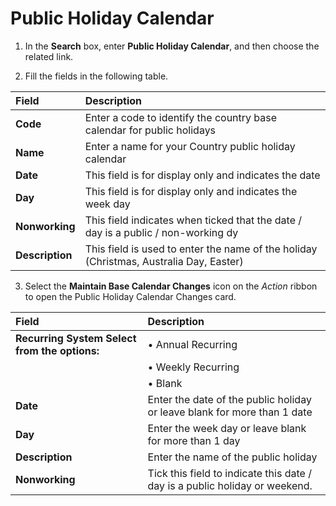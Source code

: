 # Public Holiday Calendar

1. In the **Search** box, enter **Public Holiday Calendar**, and then choose the related link. 

2. Fill the fields in the following table.

|Field|Description|  
| :--- | :--- |
|**Code**|	Enter a code to identify the country base calendar for public holidays
|**Name**|	Enter a name for your Country public holiday calendar
|**Date**|	This field is for display only and indicates the date 
|**Day**|	This field is for display only and indicates the week day
|**Nonworking**|	This field indicates when ticked that the date / day is a public / non-working dy
|**Description**|	This field is used to enter the name of the holiday (Christmas, Australia Day, Easter)

3. Select the **Maintain Base Calendar Changes** icon on the *Action* ribbon to open the Public Holiday Calendar Changes card.  

|Field|Description|  
| :--- | :--- |
|**Recurring System	Select from the options:**|•	Annual Recurring|
||•	Weekly Recurring|
||•	Blank|
|**Date**|	Enter the date of the public holiday or leave blank for more than 1 date
|**Day**|	Enter the week day or leave blank for more than 1 day
|**Description**|	Enter the name of the public holiday
|**Nonworking**|	Tick this field to indicate this date / day is a public holiday or weekend.



